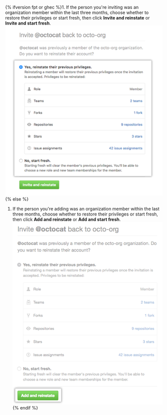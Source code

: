 {% ifversion fpt or ghec %}1. If the person you're inviting was an organization member within the last three months, choose whether to restore their privileges or start fresh, then click **Invite and reinstate** or **Invite and start fresh**.
  ![Choose whether to restore privileges](/assets/images/help/organizations/choose_whether_to_restore_org_member_info.png){% else %}
1. If the person you're adding was an organization member within the last three months, choose whether to restore their privileges or start fresh, then click **Add and reinstate** or **Add and start fresh**.
  ![Choose whether to restore privileges](/assets/images/help/organizations/choose_whether_to_restore_org_member_info_ghe.png){% endif %}
